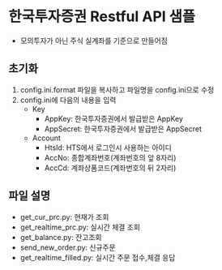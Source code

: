 # 한국투자증권 Restful API 샘플
- 모의투자가 아닌 주식 실계좌를 기준으로 만들어짐

## 초기화
1. config.ini.format 파일을 복사하고 파일명을 config.ini으로 수정
2. config.ini에 다음의 내용을 입력
   - Key
     - AppKey: 한국투자증권에서 발급받은 AppKey
     - AppSecret: 한국투자증권에서 발급받은 AppSecret
   - Account
     - HtsId: HTS에서 로그인시 사용하는 아이디
     - AccNo: 종합계좌번호(계좌번호의 앞 8자리)
     - AccCd: 계좌상품코드(계좌번호의 뒤 2자리)

## 파일 설명
- get_cur_prc.py: 현재가 조회
- get_realtime_prc.py: 실시간 체결 조회
- get_balance.py: 잔고조회
- send_new_order.py: 신규주문
- get_realtime_filled.py: 실시간 주문 접수,체결 응답
